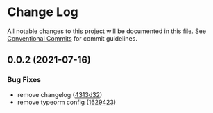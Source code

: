 # Change Log

All notable changes to this project will be documented in this file.
See [Conventional Commits](https://conventionalcommits.org) for commit guidelines.

## 0.0.2 (2021-07-16)


### Bug Fixes

* remove changelog ([4313d32](https://github.com/trejgun/common-packages/commit/4313d321110a81421017140fda025cec6502baa3))
* remove typeorm config ([1629423](https://github.com/trejgun/common-packages/commit/1629423ae1fb01c04ee79c3cd9a786ae616141a9))

